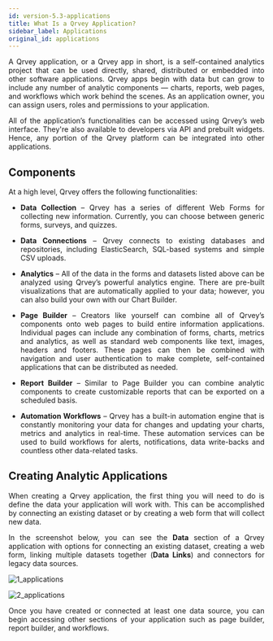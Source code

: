 ```yaml
---
id: version-5.3-applications
title: What Is a Qrvey Application?
sidebar_label: Applications
original_id: applications
---
```


<div style="text-align: justify">

A Qrvey application, or a Qrvey app in short, is a self-contained analytics project that can be used  directly, shared, distributed or embedded into other software applications.  Qrvey apps begin with data but can grow to include any number of analytic components —   charts, reports, web pages, and workflows which work behind the scenes. As an application owner, you can assign users, roles and permissions to your application.

All of the application’s functionalities can be accessed using Qrvey’s web interface. They're also available to developers via API and prebuilt widgets. Hence, any portion of the Qrvey platform can be integrated into other applications.

## Components
At a high level, Qrvey offers the following functionalities:

* **Data Collection** – Qrvey has a series of different Web Forms for collecting new information. Currently, you can choose between generic forms, surveys, and quizzes.

* **Data Connections** – Qrvey connects to existing databases and repositories, including ElasticSearch, SQL-based systems and simple CSV uploads.

* **Analytics** – All of the data in the forms and datasets listed above can be analyzed using Qrvey’s powerful analytics engine. There are pre-built visualizations that are automatically applied to your data; however, you can also build your own with our Chart Builder.

* **Page Builder** – Creators like yourself can combine all of Qrvey’s components onto web pages to build entire information applications. Individual pages can include any combination of forms, charts, metrics and analytics, as well as standard web components like text, images, headers and footers. These pages can then be combined with navigation and user authentication to make complete, self-contained applications that can be distributed as needed.

* **Report Builder** – Similar to Page Builder you can combine analytic components to create customizable reports that can be exported on a scheduled basis.

* **Automation Workflows** – Qrvey has a built-in automation engine that is constantly monitoring your data for changes and updating your charts, metrics and analytics in real-time. These automation services can be used to build workflows for alerts, notifications, data write-backs and countless other data-related tasks.

## Creating Analytic Applications
When creating a Qrvey application, the first thing you will need to do is define the data your application will work with. This can be accomplished by connecting an existing dataset or by creating a web form that will collect new data.  

In the screenshot below, you can see the **Data** section of a Qrvey application with options for connecting an existing dataset, creating a web form, linking multiple datasets together (**Data Links**) and connectors for legacy data sources. 

![1_applications](https://s3.amazonaws.com/cdn.qrvey.com/documentation_assets/ui-docs/basics/3.4_applications/1.png#thumbnail-60)

![2_applications](https://s3.amazonaws.com/cdn.qrvey.com/documentation_assets/ui-docs/basics/3.4_applications/2.png#thumbnail-60)

Once you have created or connected at least one data source, you can begin accessing other sections of your application such as page builder, report builder, and workflows.

